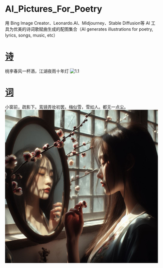 # AI_Pictures_For_Poetry
用 Bing Image Creator、Leonardo.AI、Midjourney、Stable Diffusion等 AI 工具为优美的诗词歌赋曲生成的配图集合（AI generates illustrations for poetry, lyrics, songs, music, etc）

# [诗](https://github.com/FreakLee/AI_Pictures_For_Poetry/tree/main/%E8%AF%97)

桃李春风一杯酒，江湖夜雨十年灯
![1.1](https://github.com/FreakLee/AI_Pictures_For_Poetry/blob/main/%E8%AF%97/1.1.jpeg)

# [词](https://github.com/FreakLee/AI_Pictures_For_Poetry/tree/main/%E8%AF%8D)
小窗前，疏影下。鸾镜弄妆初罢。梅似雪，雪如人。都无一点尘。
![1.1](https://github.com/FreakLee/AI_Pictures_For_Poetry/blob/main/%E8%AF%8D/1.1.jpeg)
